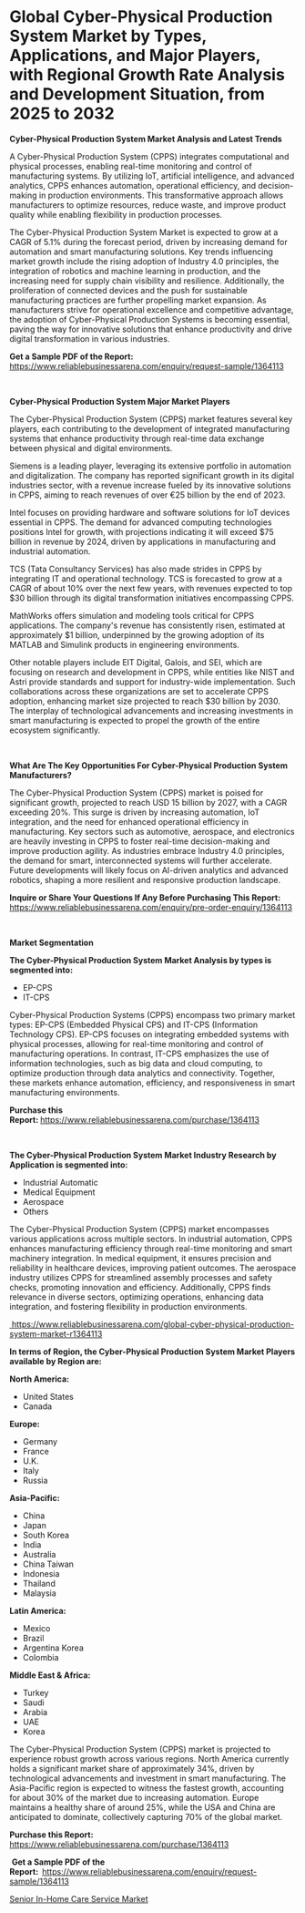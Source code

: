 <p><h1>Global Cyber-Physical Production System Market by Types, Applications, and Major Players, with Regional Growth Rate Analysis and Development Situation, from 2025 to 2032</h1></p><p><strong>Cyber-Physical Production System Market Analysis and Latest Trends</strong></p>
<p><p>A Cyber-Physical Production System (CPPS) integrates computational and physical processes, enabling real-time monitoring and control of manufacturing systems. By utilizing IoT, artificial intelligence, and advanced analytics, CPPS enhances automation, operational efficiency, and decision-making in production environments. This transformative approach allows manufacturers to optimize resources, reduce waste, and improve product quality while enabling flexibility in production processes.</p><p>The Cyber-Physical Production System Market is expected to grow at a CAGR of 5.1% during the forecast period, driven by increasing demand for automation and smart manufacturing solutions. Key trends influencing market growth include the rising adoption of Industry 4.0 principles, the integration of robotics and machine learning in production, and the increasing need for supply chain visibility and resilience. Additionally, the proliferation of connected devices and the push for sustainable manufacturing practices are further propelling market expansion. As manufacturers strive for operational excellence and competitive advantage, the adoption of Cyber-Physical Production Systems is becoming essential, paving the way for innovative solutions that enhance productivity and drive digital transformation in various industries.</p></p>
<p><strong>Get a Sample PDF of the Report:&nbsp;</strong> <a href="https://www.reliablebusinessarena.com/enquiry/request-sample/1364113?utm_campaign=2746&utm_medium=2&utm_source=Github&utm_content=ia&utm_term=11032025&utm_id=cyber-physical-production-system">https://www.reliablebusinessarena.com/enquiry/request-sample/1364113</a></p>
<p>&nbsp;</p>
<p><strong>Cyber-Physical Production System Major Market Players</strong></p>
<p><p>The Cyber-Physical Production System (CPPS) market features several key players, each contributing to the development of integrated manufacturing systems that enhance productivity through real-time data exchange between physical and digital environments.</p><p>Siemens is a leading player, leveraging its extensive portfolio in automation and digitalization. The company has reported significant growth in its digital industries sector, with a revenue increase fueled by its innovative solutions in CPPS, aiming to reach revenues of over €25 billion by the end of 2023.</p><p>Intel focuses on providing hardware and software solutions for IoT devices essential in CPPS. The demand for advanced computing technologies positions Intel for growth, with projections indicating it will exceed $75 billion in revenue by 2024, driven by applications in manufacturing and industrial automation.</p><p>TCS (Tata Consultancy Services) has also made strides in CPPS by integrating IT and operational technology. TCS is forecasted to grow at a CAGR of about 10% over the next few years, with revenues expected to top $30 billion through its digital transformation initiatives encompassing CPPS.</p><p>MathWorks offers simulation and modeling tools critical for CPPS applications. The company's revenue has consistently risen, estimated at approximately $1 billion, underpinned by the growing adoption of its MATLAB and Simulink products in engineering environments.</p><p>Other notable players include EIT Digital, Galois, and SEI, which are focusing on research and development in CPPS, while entities like NIST and Astri provide standards and support for industry-wide implementation. Such collaborations across these organizations are set to accelerate CPPS adoption, enhancing market size projected to reach $30 billion by 2030. The interplay of technological advancements and increasing investments in smart manufacturing is expected to propel the growth of the entire ecosystem significantly.</p></p>
<p>&nbsp;</p>
<p><strong>What Are The Key Opportunities For Cyber-Physical Production System Manufacturers?</strong></p>
<p><p>The Cyber-Physical Production System (CPPS) market is poised for significant growth, projected to reach USD 15 billion by 2027, with a CAGR exceeding 20%. This surge is driven by increasing automation, IoT integration, and the need for enhanced operational efficiency in manufacturing. Key sectors such as automotive, aerospace, and electronics are heavily investing in CPPS to foster real-time decision-making and improve production agility. As industries embrace Industry 4.0 principles, the demand for smart, interconnected systems will further accelerate. Future developments will likely focus on AI-driven analytics and advanced robotics, shaping a more resilient and responsive production landscape.</p></p>
<p><strong>Inquire or Share Your Questions If Any Before Purchasing This Report:</strong> <a href="https://www.reliablebusinessarena.com/enquiry/pre-order-enquiry/1364113?utm_campaign=2746&utm_medium=2&utm_source=Github&utm_content=ia&utm_term=11032025&utm_id=cyber-physical-production-system">https://www.reliablebusinessarena.com/enquiry/pre-order-enquiry/1364113</a></p>
<p>&nbsp;</p>
<p><strong>Market Segmentation</strong></p>
<p><strong>The Cyber-Physical Production System Market Analysis by types is segmented into:</strong></p>
<p><ul><li>EP-CPS</li><li>IT-CPS</li></ul></p>
<p><p>Cyber-Physical Production Systems (CPPS) encompass two primary market types: EP-CPS (Embedded Physical CPS) and IT-CPS (Information Technology CPS). EP-CPS focuses on integrating embedded systems with physical processes, allowing for real-time monitoring and control of manufacturing operations. In contrast, IT-CPS emphasizes the use of information technologies, such as big data and cloud computing, to optimize production through data analytics and connectivity. Together, these markets enhance automation, efficiency, and responsiveness in smart manufacturing environments.</p></p>
<p><strong>Purchase this Report:&nbsp;</strong><a href="https://www.reliablebusinessarena.com/purchase/1364113?utm_campaign=2746&utm_medium=2&utm_source=Github&utm_content=ia&utm_term=11032025&utm_id=cyber-physical-production-system">https://www.reliablebusinessarena.com/purchase/1364113</a></p>
<p>&nbsp;</p>
<p><strong>The Cyber-Physical Production System Market Industry Research by Application is segmented into:</strong></p>
<p><ul><li>Industrial Automatic</li><li>Medical Equipment</li><li>Aerospace</li><li>Others</li></ul></p>
<p><p>The Cyber-Physical Production System (CPPS) market encompasses various applications across multiple sectors. In industrial automation, CPPS enhances manufacturing efficiency through real-time monitoring and smart machinery integration. In medical equipment, it ensures precision and reliability in healthcare devices, improving patient outcomes. The aerospace industry utilizes CPPS for streamlined assembly processes and safety checks, promoting innovation and efficiency. Additionally, CPPS finds relevance in diverse sectors, optimizing operations, enhancing data integration, and fostering flexibility in production environments.</p></p>
<p><a href="https://www.reliablebusinessarena.com/global-cyber-physical-production-system-market-r1364113?utm_campaign=2746&utm_medium=2&utm_source=Github&utm_content=ia&utm_term=11032025&utm_id=cyber-physical-production-system">&nbsp;https://www.reliablebusinessarena.com/global-cyber-physical-production-system-market-r1364113</a></p>
<p><strong>In terms of Region, the Cyber-Physical Production System Market Players available by Region are:</strong></p>
<p>
    <p> <strong> North America: </strong>
        <ul>
            <li>United States</li>
            <li>Canada</li>
        </ul>
        </p> 
    <p> <strong> Europe: </strong>
        <ul>
            <li>Germany</li>
            <li>France</li>
            <li>U.K.</li>
            <li>Italy</li>
            <li>Russia</li>
        </ul>
        </p> 
    <p> <strong> Asia-Pacific: </strong>
        <ul>
            <li>China</li>
            <li>Japan</li>
            <li>South Korea</li>
            <li>India</li>
            <li>Australia</li>
            <li>China Taiwan</li>
            <li>Indonesia</li>
            <li>Thailand</li>
            <li>Malaysia</li>
        </ul>
        </p> 
    <p> <strong> Latin America: </strong>
        <ul>
            <li>Mexico</li>
            <li>Brazil</li>
            <li>Argentina Korea</li>
            <li>Colombia</li>
        </ul>
        </p> 
    <p> <strong> Middle East & Africa: </strong>
        <ul>
            <li>Turkey</li>
            <li>Saudi</li>
            <li>Arabia</li>
            <li>UAE</li>
            <li>Korea</li>
        </ul>
    </p>
    </p>
<p><p>The Cyber-Physical Production System (CPPS) market is projected to experience robust growth across various regions. North America currently holds a significant market share of approximately 34%, driven by technological advancements and investment in smart manufacturing. The Asia-Pacific region is expected to witness the fastest growth, accounting for about 30% of the market due to increasing automation. Europe maintains a healthy share of around 25%, while the USA and China are anticipated to dominate, collectively capturing 70% of the global market.</p></p>
<p><strong>Purchase this Report: </strong><a href="https://www.reliablebusinessarena.com/purchase/1364113?utm_campaign=2746&utm_medium=2&utm_source=Github&utm_content=ia&utm_term=11032025&utm_id=cyber-physical-production-system">https://www.reliablebusinessarena.com/purchase/1364113</a></p>
<p>&nbsp;<strong>Get a Sample PDF of the Report:&nbsp;&nbsp;</strong><a href="https://www.reliablebusinessarena.com/enquiry/request-sample/1364113?utm_campaign=2746&utm_medium=2&utm_source=Github&utm_content=ia&utm_term=11032025&utm_id=cyber-physical-production-system">https://www.reliablebusinessarena.com/enquiry/request-sample/1364113</a></p>
<p><strong></strong></p>
<p><p><a href="https://github.com/saklpelzami95/Market-Research-Report-List-1/blob/main/senior-in-home-care-service-market.md?utm_campaign=2746&utm_medium=2&utm_source=Github&utm_content=ia&utm_term=11032025&utm_id=cyber-physical-production-system">Senior In-Home Care Service Market</a></p></p>